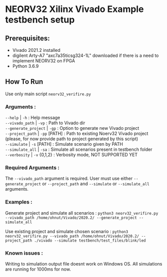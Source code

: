# NEORV32 Xilinx Vivado Example testbench setup
## Prerequisites:

- Vivado 2021.2 installed
- digilent Arty-A7 "axc7a35ticsg324-1L" downloaded if there is a need to implement NEORV32 on FPGA
- Python 3.6.9 

## How To Run

Use only main script `neorv32_verifire.py`

### Arguments :
`--help` 			 | `-h`         : Help message <br />
`--vivado_path`      | `-vp`		: Path to Vivado dir <br />
`--generate_project` | `-gp` 		: Option to generate new Vivado project <br />
`--project_path` 	 | `-pp` [PATH] : Path to existing Noerv32 Vivado project (please, for now provide path to project generated by this script)<br />
`--simulate` 		 | `-s`  [PATH]	: Simulate scenario given by PATH <br />
`--simulate_all` 	 | `-sa` 		: Simulate all scenarios present in testbench folder <br />
`--verbosity` 		 | `-v` {0,1,2} : Verbosity mode, NOT SUPPORTED YET <br />

### Required Arguments :
The `--vivado_path` argument is required.
User must use either `--generate_project`  or `--project_path` and `--simulate`  or `--simulate_all` arguments.

### Examples :
Generate project and simulate all scenarios :
`python3 neorv32_verifire.py --vivado_path /home/ohnut/Vivado/2020.2/ --generate_project --simulate_all`

Use existing project and simulate chosen scenario :
`python3 neorv32_verifire.py --vivado_path /home/ohnut/Vivado/2020.2/ --project_path ./vivado --simulate testbench/test_files/blink/led`


### Known issues :
Writing to simulation output file doesnt work on Windows OS.
All simulations are running for 1000ms for now.

